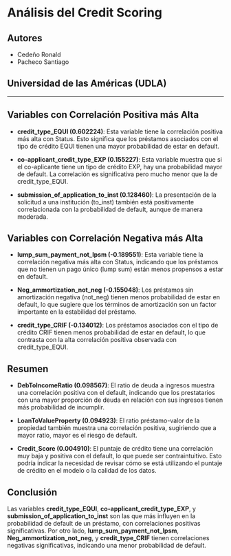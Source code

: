 # Análisis del Credit Scoring

## Autores
- Cedeño Ronald
- Pacheco Santiago

## Universidad de las Américas (UDLA)

---

## Variables con Correlación Positiva más Alta

- **credit_type_EQUI (0.602224)**:
  Esta variable tiene la correlación positiva más alta con Status. Esto significa que los préstamos asociados con el tipo de crédito EQUI tienen una mayor probabilidad de estar en default.
  
- **co-applicant_credit_type_EXP (0.155227)**:
  Esta variable muestra que si el co-aplicante tiene un tipo de crédito EXP, hay una probabilidad mayor de default. La correlación es significativa pero mucho menor que la de credit_type_EQUI.
  
- **submission_of_application_to_inst (0.128460)**:
  La presentación de la solicitud a una institución (to_inst) también está positivamente correlacionada con la probabilidad de default, aunque de manera moderada.

## Variables con Correlación Negativa más Alta

- **lump_sum_payment_not_lpsm (-0.189551)**:
  Esta variable tiene la correlación negativa más alta con Status, indicando que los préstamos que no tienen un pago único (lump sum) están menos propensos a estar en default.
  
- **Neg_ammortization_not_neg (-0.155048)**:
  Los préstamos sin amortización negativa (not_neg) tienen menos probabilidad de estar en default, lo que sugiere que los términos de amortización son un factor importante en la estabilidad del préstamo.
  
- **credit_type_CRIF (-0.134012)**:
  Los préstamos asociados con el tipo de crédito CRIF tienen menos probabilidad de estar en default, lo que contrasta con la alta correlación positiva observada con credit_type_EQUI.

## Resumen

- **DebToIncomeRatio (0.098567)**:
  El ratio de deuda a ingresos muestra una correlación positiva con el default, indicando que los prestatarios con una mayor proporción de deuda en relación con sus ingresos tienen más probabilidad de incumplir.

- **LoanToValueProperty (0.094923)**:
  El ratio préstamo-valor de la propiedad también muestra una correlación positiva, sugiriendo que a mayor ratio, mayor es el riesgo de default.

- **Credit_Score (0.004910)**:
  El puntaje de crédito tiene una correlación muy baja y positiva con el default, lo que puede ser contraintuitivo. Esto podría indicar la necesidad de revisar cómo se está utilizando el puntaje de crédito en el modelo o la calidad de los datos.

## Conclusión

Las variables **credit_type_EQUI**, **co-applicant_credit_type_EXP**, y **submission_of_application_to_inst** son las que más influyen en la probabilidad de default de un préstamo, con correlaciones positivas significativas. Por otro lado, **lump_sum_payment_not_lpsm**, **Neg_ammortization_not_neg**, y **credit_type_CRIF** tienen correlaciones negativas significativas, indicando una menor probabilidad de default.
